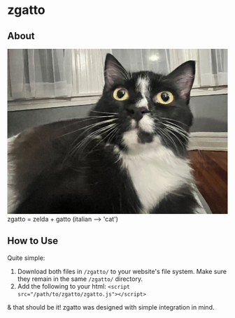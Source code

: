 # zgatto

## About
![Kitten mascot](readme_logo.jpg)
zgatto = zelda + gatto (italian --> 'cat')

## How to Use
Quite simple: 
  1. Download both files in ```/zgatto/``` to your website's file system. Make sure they remain in the same ```/zgatto/``` directory.
  2. Add the following to your html: ```<script src="/path/to/zgatto/zgatto.js"></script>```
  
& that should be it! zgatto was designed with simple integration in mind. 
